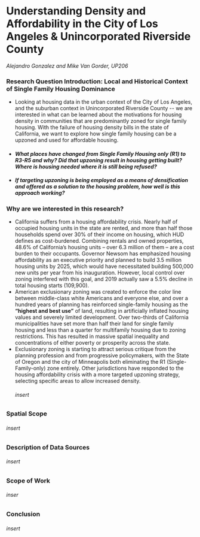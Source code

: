 # Understanding Density and Affordability in the City of Los Angeles & Unincorporated Riverside County 
_Alejandro Gonzalez and Mike Van Gorder, UP206_
### Research Question Introduction: Local and Historical Context of Single Family Housing Dominance

* Looking at housing data in the urban context of the City of Los Angeles, and the suburban context in Unincorporated Riverside County -- we are interested in what can be learned about the motivations for housing density in communities that are predominantly zoned for single family housing. With the failure of housing density bills in the state of California, we want to explore how single family housing can be a upzoned and used for affordable housing. 

* #### _What places have changed from Single Family Housing only (R1) to R3-R5 and why? Did that upzoning result in housing getting built? Where is housing needed where it is still being refused?_

* ##### _If targeting upzoning is being employed as a means of densification and offered as a solution to the housing problem, how well is this approach working?_

### Why are we interested in this research?
* California suffers from a housing affordability crisis. Nearly half of occupied housing units in the state are rented, and more than half those households spend over 30% of their income on housing, which HUD defines as cost-burdened. Combining rentals and owned properties, 48.6% of California’s housing units – over 6.3 million of them – are a cost burden to their occupants. Governor Newsom has emphasized housing affordability as an executive priority and planned to build 3.5 million housing units by 2025, which would have necessitated building 500,000 new units per year from his inauguration.  However, local control over zoning interfered with this goal, and 2019 actually saw a 5.5% decline in total housing starts (109,900).
* American exclusionary zoning was created to enforce the color line between middle-class white Americans and everyone else, and over a hundred years of planning has reinforced single-family housing as the __“highest and best use”__ of land, resulting in artificially inflated housing values and severely limited development. Over two-thirds of California municipalities have set more than half their land for single family housing and less than a quarter for multifamily housing  due to zoning restrictions. This has resulted in massive spatial inequality and concentrations of either poverty or prosperity across the state.
* Exclusionary zoning is starting to attract serious critique from the planning profession and from progressive policymakers, with the State of Oregon and the city of Minneapolis both eliminating the R1 (Single-Family-only) zone entirely. Other jurisdictions have responded to the housing affordability crisis with a more targeted upzoning strategy, selecting specific areas to allow increased density. 
  <h6>insert
<h3>Spatial Scope
  <h6>insert
<h3>Description of Data Sources
  <h6>insert
<h3> Scope of Work
  <h6>inser
<h3>Conclusion
  <h6>insert
